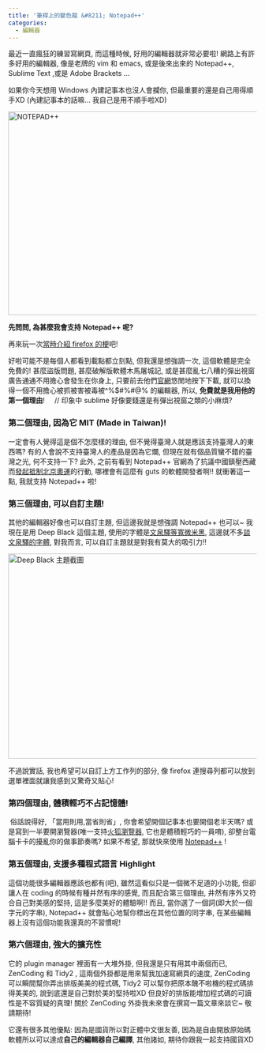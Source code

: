 ```yaml
---
title: '筆桿上的變色龍 &#8211; Notepad++'
categories:
  - 編輯器
---
```


最近一直瘋狂的練習寫網頁, 而這種時候, 好用的編輯器就非常必要啦!
網路上有許多好用的編輯器, 像是老牌的 vim 和 emacs,
或是後來出來的 Notepad++, Sublime Text ,或是 Adobe Brackets &#8230;

如果你今天想用 Windows 內建記事本也沒人會攔你,
但最重要的還是自己用得順手XD (內建記事本的話嘛&#8230; 我自己是用不順手啦XD)

<a title="NOTEPAD++ by Fann Wildsky, on Flickr" href="https://www.flickr.com/photos/129742406@N07/16028523492"><img class="" src="https://farm8.staticflickr.com/7488/16028523492_cb0b46150a.jpg" alt="NOTEPAD++" width="733" height="412" /></a>

**先問問, 為甚麼我會支持 Notepad++ 呢?**

再來玩一次<a title="關於 Firefox 的那檔事" href="http://wildsky.cc/mozilla/%e9%97%9c%e6%96%bc-firefox-%e7%9a%84%e9%82%a3%e6%aa%94%e4%ba%8b/">當時介紹 firefox 的梗</a>吧!

好啦可能不是每個人都看到載點都立刻點, 但我還是想強調一次, 這個軟體是完全免費的!
甚麼盜版問題, 甚麼破解版軟體木馬屠城記, 或是甚麼亂七八糟的彈出視窗廣告通通不用擔心會發生在你身上,
只要前去他們<a title="Notepad++ 官方網站" href="http://notepad-plus-plus.org/zh/">官網</a>悠閒地按下下載,
就可以換得一個不用擔心被抓被害被毒被^%$#%#@% 的編輯器,
所以, **免費就是我用他的第一個理由**!     // 印象中 sublime 好像要錢還是有彈出視窗之類的小麻煩?

### 第二個理由, 因為它 MIT (Made in Taiwan)!

一定會有人覺得這是個不怎麼樣的理由,
但不覺得臺灣人就是應該支持臺灣人的東西嗎?
有的人會說不支持臺灣人的產品是因為它爛, 但現在就有個品質蠻不錯的臺灣之光, 何不支持一下?
此外, 之前有看到 Notepad++ 官網為了抗議中國鎮壓西藏而<a href="https://www.google.com.tw/webhp?hl=zh-TW#hl=zh-TW&q=Notepad%2B%2B+%E6%8A%B5%E5%88%B6%E5%A5%A5%E9%81%8B">發起抵制北京奧運</a>的行動, 哪裡會有這麼有 guts 的軟體開發者啊!! 就衝著這一點, 我就支持 Notepad++ 啦!

### 第三個理由, 可以自訂主題!

其他的編輯器好像也可以自訂主題, 但這邊我就是想強調 Notepad++ 也可以~
我現在是用 Deep Black 這個主題, 使用的字體是<a href="http://wenq.org">文泉驛等寬微米黑</a>,
這邊就不多<a href="http://magiclen.org/open-fonts/">談文泉驛的字體</a>, 對我而言, 可以自訂主題就是對我有莫大的吸引力!!

<a title="Deep Black 主題截圖 by Fann Wildsky, on Flickr" href="https://www.flickr.com/photos/129742406@N07/16003501716"><img class="" src="https://farm8.staticflickr.com/7553/16003501716_e2c7c8b237_o.png" alt="Deep Black 主題截圖" width="713" height="415" /></a>

不過說實話, 我也希望可以自訂上方工作列的部分, 像 firefox 連搜尋列都可以放到選單裡面就讓我感到又驚奇又貼心!

### 第四個理由, 體積輕巧不占記憶體!

 俗話說得好, 「當用則用,當省則省」, 你會希望開個記事本也要開個老半天嗎?
或是寫到一半要開瀏覽器(唯一支持<a title="火狐瀏覽器" href="http://moztw.org/firefox/tw/">火狐瀏覽器</a>,
它也是體積輕巧的一員唷), 卻整台電腦卡卡的擾亂你的做事節奏嗎?
如果不希望, 那就快來使用 <a title="Notepad++ 官方網站" href="http://notepad-plus-plus.org/zh/">Notepad++</a> !

### 第五個理由, 支援多種程式語言 Highlight

這個功能很多編輯器應該也都有(吧), 雖然這看似只是一個微不足道的小功能,
但卻讓人在 coding 的時候有種井然有序的感覺, 而且配合第三個理由,
井然有序外又符合自己對美感的堅持, 這是多麼美好的體驗啊!!
而且, 當你選了一個詞(即大於一個字元的字串),
Notepad++ 就會貼心地幫你標出在其他位置的同字串, 在某些編輯器上沒有這個功能我還真的不習慣呢!

### 第六個理由, 強大的擴充性

它的 plugin manager 裡面有一大堆外掛, 但我還是只有用其中兩個而已,
ZenCoding 和 Tidy2 , 這兩個外掛都是用來幫我加速寫網頁的速度,
ZenCoding 可以瞬間幫你弄出排版美美的程式碼,
Tidy2 可以幫你把原本醜不啦機的程式碼排得美美的,
說到底還是自己對於美的堅持啦XD 但良好的排版能增加程式碼的可讀性是不容質疑的真理!
關於 ZenCoding 外掛我未來會在撰寫一篇文章來談它~ 敬請期待!

它還有很多其他優點: 因為是國貨所以對正體中文很友善,
因為是自由開放原始碼軟體所以可以達成**自己的編輯器自己編譯**,
其他諸如, 期待你跟我一起支持國貨XD
